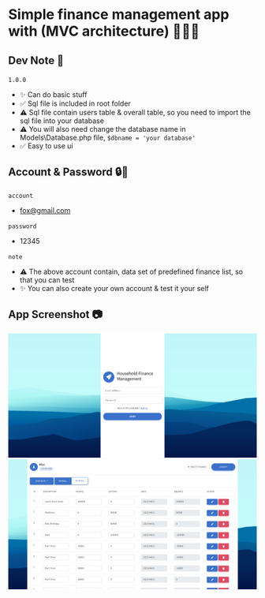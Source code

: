 # Simple finance management app with (MVC architecture) 🙇🏻‍♂️

## Dev Note 📝

`1.0.0`

- ✨ Can do basic stuff
- ✅ Sql file is included in root folder
- ⚠️ Sql file contain users table & overall table, so you need to import the sql file into your database
- ⚠️ You will also need change the database name in Models\Database.php file,
  `$dbname = 'your database'`
- ✅ Easy to use ui

## Account & Password 🔒🔑

`account`

- fox@gmail.com

`password`
- 12345

`note`
- ⚠️ The above account contain, data set of predefined finance list, so that you can test
- ✨ You can also create your own account & test it your self

## App Screenshot 📷

![enter image description here](Public/img/loginform.png)
![enter image description here](Public/img/tableform.png)
